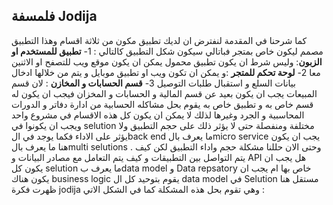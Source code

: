 ## فلمسفة Jodija
كما شرحنا في المقدمة لنفترض ان لديك تطبيق مكون من ثلاثة اقسام وهذا التطبيق مصمم ليكون خاص بمتجر فباتالي سيكون شكل التطبيق كالتالي : 
1- **تطبيق للمستخدم او الزبون**: وليس شرط ان يكون تطبيق محمول يمكن ان يكون موقع ويب للتصفح او الاثنين معا 
2- **لوحة تحكم للمتجر** :و يمكن ان تكون ويب او تطبيق موبايل و يتم من خلالها ادخال بيانات السلع و استقبال طلبات التوصيل 
3- **قسم الحسابات و المخازن** : لان قسم المبيعات يجب ان يكون بعيد عن قسم المالية و الحسابات و المخزان فيجب ان يكون له قسم خاص به و تطبيق خاص به يقوم بحل مشاكله الحسابية من ادارة دفاتر و الدورات المحاسبية و الجرد وغيرها 
لذلك لا يمكن ان يكون كل هذه الاقسام في مشروع  واحد ويجب ان يكونوا في selution مختلفة ومنفصلة حتى لا يؤثر ذلك على حجم التطبيق ولا يؤثر على الاداء فكما يوجد في الback end ما يعرف بالmicro service  يجب ان يكون هنا ما يعرف بالmulti selutions   . 
وحتى الان حللنا مشكلة حجم واداء التطبيق لكن كيف يتم التواصل بين التطبيقات و كيف يتم التعامل مع مصادر البيانات و API هل يجب ان يكون كل selution ما يعرف بdata model و Data repsatory خاص بها ام يجب ان يكون هناك business  logic يقوم بتوحيد كل ال data model  في Selution مستقل 
هنا ظهرت فكرة jodija وهي تقوم بحل هذه المشكلة كما في الشكل الاتي : 

